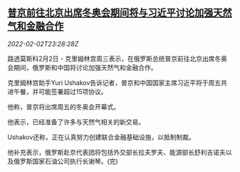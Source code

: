 <!--1643844663000-->
[普京前往北京出席冬奥会期间将与习近平讨论加强天然气和金融合作](https://cn.reuters.com/article/putin-beijing-schedule-0202-wedn-idCNKBS2K729P)
------

<div><i>2022-02-02T23:28:28Z</i></div><p>路透莫斯科2月2日 - 克里姆林宫周三表示，在俄罗斯总统普京前往北京出席冬奥会期间，俄罗斯和中国将讨论加强天然气和金融合作。</p><p>克里姆林宫助手Yuri Ushakov告诉记者，普京和中国国家主席习近平将于周五共进午餐，并可能签署超过15项协议。</p><p>他称，普京将出席周五的冬奥会开幕式。</p><p>他表示，已经准备了许多与天然气相关的新交易。</p><p>Ushakov还称，正在认真努力创建联合金融基础设施，以抵制制裁。</p><p>他补充表示，俄罗斯赴京代表团将包括外交部长拉夫罗夫、能源部长舒利吉诺夫以及俄罗斯国家石油公司执行长谢琴。(完)</p>
